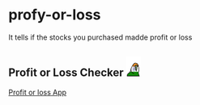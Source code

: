 # profy-or-loss
It tells if the stocks you purchased madde profit or loss
<br/>
 
 <h2>Profit or Loss Checker <img src="https://raw.githubusercontent.com/ItsAnunesS/ItsAnunesS/master/src/img/parrots/flags/indiaparrot.gif" width="30" height="40"/></h2>   
 <a  href="https://vishalsingla.netlify.app/     
 " class="button">Profit or loss App</a>
